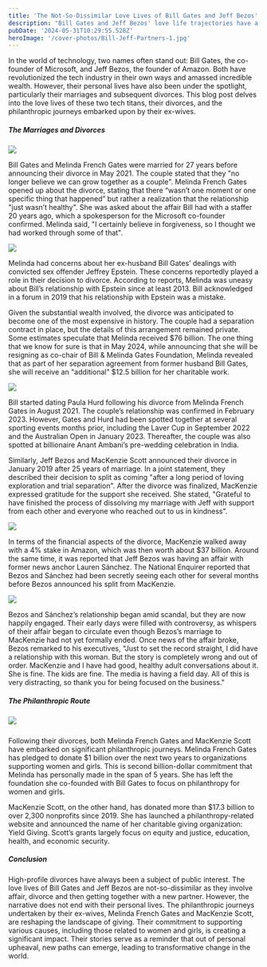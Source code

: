 ```yaml
---
title: 'The Not-So-Dissimilar Love Lives of Bill Gates and Jeff Bezos'
description: "Bill Gates and Jeff Bezos' love life trajectories have a lot of similarities after all. Let's delve into the details of their past complications and present partners."
pubDate: '2024-05-31T10:29:55.528Z'
heroImage: '/cover-photos/Bill-Jeff-Partners-1.jpg'
---
```


In the world of technology, two names often stand out: Bill Gates, the co-founder of Microsoft, and Jeff Bezos, the founder of Amazon. Both have revolutionized the tech industry in their own ways and amassed incredible wealth. However, their personal lives have also been under the spotlight, particularly their marriages and subsequent divorces. This blog post delves into the love lives of these two tech titans, their divorces, and the philanthropic journeys embarked upon by their ex-wives.

##### The Marriages and Divorces

![](/photos/Bill-Jeff-Former-Partners.jpg)

Bill Gates and Melinda French Gates were married for 27 years before announcing their divorce in May 2021. The couple stated that they "no longer believe we can grow together as a couple". Melinda French Gates opened up about the divorce, stating that there “wasn’t one moment or one specific thing that happened” but rather a realization that the relationship "just wasn’t healthy". She was asked about the affair Bill had with a staffer 20 years ago, which a spokesperson for the Microsoft co-founder confirmed. Melinda said, "I certainly believe in forgiveness, so I thought we had worked through some of that".

![](/photos/Bill-Melinda.jpg)

Melinda had concerns about her ex-husband Bill Gates’ dealings with convicted sex offender Jeffrey Epstein. These concerns reportedly played a role in their decision to divorce. According to reports, Melinda was uneasy about Bill’s relationship with Epstein since at least 2013. Bill acknowledged in a forum in 2019 that his relationship with Epstein was a mistake.

Given the substantial wealth involved, the divorce was anticipated to become one of the most expensive in history. The couple had a separation contract in place, but the details of this arrangement remained private. Some estimates speculate that Melinda received $76 billion. The one thing that we know for sure is that in May 2024, while announcing that she will be resigning as co-chair of Bill & Melinda Gates Foundation, Melinda revealed that as part of her separation agreement from former husband Bill Gates, she will receive an "additional" $12.5 billion for her charitable work.

![](/photos/Bill-Paula.jpg)

Bill started dating Paula Hurd following his divorce from Melinda French Gates in August 2021. The couple’s relationship was confirmed in February 2023. However, Gates and Hurd had been spotted together at several sporting events months prior, including the Laver Cup in September 2022 and the Australian Open in January 2023. Thereafter, the couple was also spotted at billionaire Anant Ambani’s pre-wedding celebration in India.

Similarly, Jeff Bezos and MacKenzie Scott announced their divorce in January 2019 after 25 years of marriage. In a joint statement, they described their decision to split as coming "after a long period of loving exploration and trial separation". After the divorce was finalized, MacKenzie expressed gratitude for the support she received. She stated, "Grateful to have finished the process of dissolving my marriage with Jeff with support from each other and everyone who reached out to us in kindness".

![](/photos/Jeff-MacKenzie.jpg)

In terms of the financial aspects of the divorce, MacKenzie walked away with a 4% stake in Amazon, which was then worth about $37 billion. Around the same time, it was reported that Jeff Bezos was having an affair with former news anchor Lauren Sánchez. The National Enquirer reported that Bezos and Sánchez had been secretly seeing each other for several months before Bezos announced his split from MacKenzie.

![](/photos/Jeff-Laura.jpg)

Bezos and Sánchez’s relationship began amid scandal, but they are now happily engaged. Their early days were filled with controversy, as whispers of their affair began to circulate even though Bezos’s marriage to MacKenzie had not yet formally ended. Once news of the affair broke, Bezos remarked to his executives, "Just to set the record straight, I did have a relationship with this woman. But the story is completely wrong and out of order. MacKenzie and I have had good, healthy adult conversations about it. She is fine. The kids are fine. The media is having a field day. All of this is very distracting, so thank you for being focused on the business."

##### The Philanthropic Route

![](/photos/MacKenzie-Melinda-Philanthropy.jpg)

##### 

Following their divorces, both Melinda French Gates and MacKenzie Scott have embarked on significant philanthropic journeys. Melinda French Gates has pledged to donate $1 billion over the next two years to organizations supporting women and girls. This is second billion-dollar commitment that Melinda has personally made in the span of 5 years. She has left the foundation she co-founded with Bill Gates to focus on philanthropy for women and girls.

MacKenzie Scott, on the other hand, has donated more than $17.3 billion to over 2,300 nonprofits since 2019. She has launched a philanthropy-related website and announced the name of her charitable giving organization: Yield Giving. Scott’s grants largely focus on equity and justice, education, health, and economic security.

##### Conclusion

High-profile divorces have always been a subject of public interest. The love lives of Bill Gates and Jeff Bezos are not-so-dissimilar as they involve affair, divorce and then getting together with a new partner. However, the narrative does not end with their personal lives. The philanthropic journeys undertaken by their ex-wives, Melinda French Gates and MacKenzie Scott, are reshaping the landscape of giving. Their commitment to supporting various causes, including those related to women and girls, is creating a significant impact. Their stories serve as a reminder that out of personal upheaval, new paths can emerge, leading to transformative change in the world.